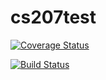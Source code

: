 # cs207test

[![Coverage Status](https://coveralls.io/repos/github/chinhuic/cs207test/badge.svg?branch=master)](https://coveralls.io/github/chinhuic/cs207test?branch=master)

[![Build Status](https://travis-ci.org/chinhuic/cs207test.svg?branch=master)](https://travis-ci.org/chinhuic/cs207test)
